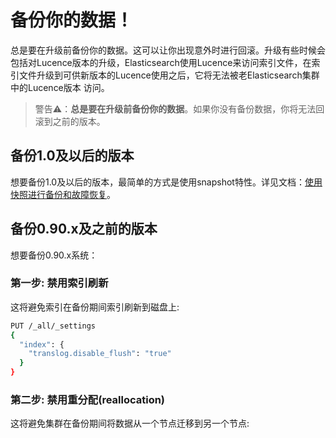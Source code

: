 # 备份你的数据！

总是要在升级前备份你的数据。这可以让你出现意外时进行回滚。升级有些时候会包括对Lucence版本的升级，Elasticsearch使用Lucence来访问索引文件，在索引文件升级到可供新版本的Lucence使用之后，它将无法被老Elasticsearch集群中的Lucence版本 访问。

> 警告⚠️：**__总是要在升级前备份你的数据__**。如果你没有备份数据，你将无法回滚到之前的版本。

## 备份1.0及以后的版本

想要备份1.0及以后的版本，最简单的方式是使用snapshot特性。详见文档：[使用快照进行备份和故障恢复](/modules/snapshot-and-restore.md)。

## 备份0.90.x及之前的版本

想要备份0.90.x系统：

### 第一步: 禁用索引刷新

这将避免索引在备份期间索引刷新到磁盘上:

```bash
PUT /_all/_settings
{
  "index": {
    "translog.disable_flush": "true"
  }
}
```

### 第二步: 禁用重分配(reallocation)

这将避免集群在备份期间将数据从一个节点迁移到另一个节点:
